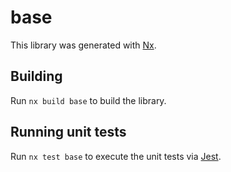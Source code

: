 # base

This library was generated with [Nx](https://nx.dev).

## Building

Run `nx build base` to build the library.

## Running unit tests

Run `nx test base` to execute the unit tests via [Jest](https://jestjs.io).
